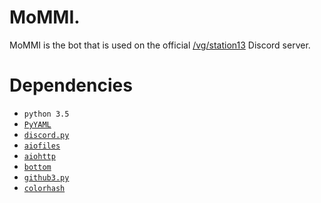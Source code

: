 # MoMMI.

MoMMI is the bot that is used on the official [/vg/station13](http://ss13.moe/) Discord server.

# Dependencies

* `python 3.5`
* [`PyYAML`](http://pyyaml.org/wiki/PyYAML)
* [`discord.py`](https://github.com/Rapptz/discord.py)
* [`aiofiles`](https://github.com/Tinche/aiofiles)
* [`aiohttp`](https://github.com/KeepSafe/aiohttp)
* [`bottom`](https://github.com/numberoverzero/bottom)
* [`github3.py`](https://github.com/sigmavirus24/github3.py)
* [`colorhash`](https://pypi.python.org/pypi/colorhash)
